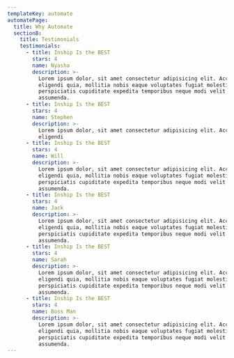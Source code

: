 ```yaml
---
templateKey: automate
automatePage:
  title: Why Automate
  sectionB:
    title: Testimonials
    testimonials:
      - title: Inship Is the BEST
        stars: 4
        name: Nyasha
        description: >-
          Lorem ipsum dolor, sit amet consectetur adipisicing elit. Accusantium,
          eligendi quia, mollitia nobis eaque voluptates fugiat molestiae
          perspiciatis cupiditate expedita temporibus neque modi velit nesciunt
          assumenda.
      - title: Inship Is the BEST
        stars: 4
        name: Stephen
        description: >-
          Lorem ipsum dolor, sit amet consectetur adipisicing elit. Accusantium,
          eligendi 
      - title: Inship Is the BEST
        stars: 4
        name: Will
        description: >-
          Lorem ipsum dolor, sit amet consectetur adipisicing elit. Accusantium,
          eligendi quia, mollitia nobis eaque voluptates fugiat molestiae
          perspiciatis cupiditate expedita temporibus neque modi velit nesciunt
          assumenda.
      - title: Inship Is the BEST
        stars: 4
        name: Jack
        description: >-
          Lorem ipsum dolor, sit amet consectetur adipisicing elit. Accusantium,
          eligendi quia, mollitia nobis eaque voluptates fugiat molestiae
          perspiciatis cupiditate expedita temporibus neque modi velit nesciunt
          assumenda.
      - title: Inship Is the BEST
        stars: 4
        name: Sarah
        description: >-
          Lorem ipsum dolor, sit amet consectetur adipisicing elit. Accusantium,
          eligendi quia, mollitia nobis eaque voluptates fugiat molestiae
          perspiciatis cupiditate expedita temporibus neque modi velit nesciunt
          assumenda.
      - title: Inship Is the BEST
        stars: 4
        name: Boss Man
        description: >-
          Lorem ipsum dolor, sit amet consectetur adipisicing elit. Accusantium,
          eligendi quia, mollitia nobis eaque voluptates fugiat molestiae
          perspiciatis cupiditate expedita temporibus neque modi velit nesciunt
          assumenda.
---
```

